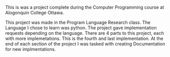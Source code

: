 This is was a project complete during the Computer Programming course at Alogonquin College Ottawa.

This project was made in the Program Language Research class.
The Language I chose to learn was python.
The project gave implementation requests depending on the language.
There are 4 parts to this project, each with more implemetations. This is the fourth and last implementation.
At the end of each section of the project I was tasked with creating Documentation for new implmentations.
